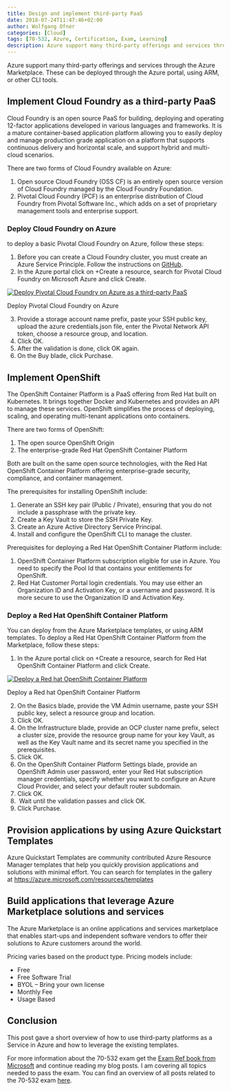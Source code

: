 ```yaml
---
title: Design and implement third-party PaaS
date: 2018-07-24T11:47:46+02:00
author: Wolfgang Ofner
categories: [Cloud]
tags: [70-532, Azure, Certification, Exam, Learning]
description: Azure support many third-party offerings and services through the Azure Marketplace. These can be deployed through the Azure portal, using ARM.
---
```

Azure support many third-party offerings and services through the Azure Marketplace. These can be deployed through the Azure portal, using ARM, or other CLI tools.

## Implement Cloud Foundry as a third-party PaaS

Cloud Foundry is an open source PaaS for building, deploying and operating 12-factor applications developed in various languages and frameworks. It is a mature container-based application platform allowing you to easily deploy and manage production grade application on a platform that supports continuous delivery and horizontal scale, and support hybrid and multi-cloud scenarios.

There are two forms of Cloud Foundry available on Azure:

  1. Open source Cloud Foundry (OSS CF) is an entirely open source version of Cloud Foundry managed by the Cloud Foundry Foundation.
  2. Pivotal Cloud Foundry (PCF) is an enterprise distribution of Cloud Foundry from Pivotal Software Inc., which adds on a set of proprietary management tools and enterprise support.

### Deploy Cloud Foundry on Azure

to deploy a basic Pivotal Cloud Foundry on Azure, follow these steps:

  1. Before you can create a Cloud Foundry cluster, you must create an Azure Service Principle. Follow the instructions on <a href="https://github.com/cloudfoundry-incubator/bosh-azure-cpi-release/blob/master/docs/get-started/create-service-principal.md" target="_blank" rel="noopener">GitHub</a>.
  2. In the Azure portal click on +Create a resource, search for Pivotal Cloud Foundry on Microsoft Azure and click Create.

<div class="col-12 col-sm-10 aligncenter">
  <a href="/assets/img/posts/2018/07/Deploy-Pivotal-Cloud-Foundry-on-Azure.jpg"><img loading="lazy" src="/assets/img/posts/2018/07/Deploy-Pivotal-Cloud-Foundry-on-Azure.jpg" alt="Deploy Pivotal Cloud Foundry on Azure as a third-party PaaS" /></a>
  
  <p>
    Deploy Pivotal Cloud Foundry on Azure
  </p>
</div>

<ol start="3">
  <li>
    Provide a storage account name prefix, paste your SSH public key, upload the azure credentials.json file, enter the Pivotal Network API token, choose a resource group, and location.
  </li>
  <li>
    Click OK.
  </li>
  <li>
    After the validation is done, click OK again.
  </li>
  <li>
    On the Buy blade, click Purchase.
  </li>
</ol>

## Implement OpenShift

The OpenShift Container Platform is a PaaS offering from Red Hat built on Kubernetes. It brings together Docker and Kubernetes and provides an API to manage these services. OpenShift simplifies the process of deploying, scaling, and operating multi-tenant applications onto containers.

There are two forms of OpenShift:

  1. The open source OpenShift Origin
  2. The enterprise-grade Red Hat OpenShift Container Platform

Both are built on the same open source technologies, with the Red Hat OpenShift Container Platform offering enterprise-grade security, compliance, and container management.

The prerequisites for installing OpenShift include:

  1. Generate an SSH key pair (Public / Private), ensuring that you do not include a passphrase with the private key.
  2. Create a Key Vault to store the SSH Private Key.
  3. Create an Azure Active Directory Service Principal.
  4. Install and configure the OpenShift CLI to manage the cluster.

Prerequisites for deploying a Red Hat OpenShift Container Platform include:

  1. OpenShift Container Platform subscription eligible for use in Azure. You need to specify the Pool Id that contains your entitlements for OpenShift.
  2. Red Hat Customer Portal login credentials. You may use either an Organization ID and Activation Key, or a username and password. It is more secure to use the Organization ID and Activation Key.

### Deploy a Red Hat OpenShift Container Platform

You can deploy from the Azure Marketplace templates, or using ARM templates. To deploy a Red Hat OpenShift Container Platform from the Marketplace, follow these steps:

  1. In the Azure portal click on +Create a resource, search for Red Hat OpenShift Container Platform and click Create.

<div class="col-12 col-sm-10 aligncenter">
  <a href="/assets/img/posts/2018/07/Deploy-a-Red-hat-OpenShift-Container-Platform.jpg"><img loading="lazy" src="/assets/img/posts/2018/07/Deploy-a-Red-hat-OpenShift-Container-Platform.jpg" alt="Deploy a Red hat OpenShift Container Platform" /></a>
  
  <p>
    Deploy a Red hat OpenShift Container Platform
  </p>
</div>

<ol start="2">
  <li>
    On the Basics blade, provide the VM Admin username, paste your SSH public key, select a resource group and location.
  </li>
  <li>
    Click OK.
  </li>
  <li>
    On the Infrastructure blade, provide an OCP cluster name prefix, select a cluster size, provide the resource group name for your key Vault, as well as the Key Vault name and its secret name you specified in the prerequisites.
  </li>
  <li>
    Click OK.
  </li>
  <li>
    On the OpenShift Container Platform Settings blade, provide an OpenShift Admin user password, enter your Red Hat subscription manager credentials, specify whether you want to configure an Azure Cloud Provider, and select your default router subdomain.
  </li>
  <li>
    Click OK.
  </li>
  <li>
     Wait until the validation passes and click OK.
  </li>
  <li>
    Click Purchase.
  </li>
</ol>

## Provision applications by using Azure Quickstart Templates

Azure Quickstart Templates are community contributed Azure Resource Manager templates that help you quickly provision applications and solutions with minimal effort. You can search for templates in the gallery at <a href="https://azure.microsoft.com/resources/templates" target="_blank" rel="noopener">https://azure.microsoft.com/resources/templates</a>

## Build applications that leverage Azure Marketplace solutions and services

The Azure Marketplace is an online applications and services marketplace that enables start-ups and independent software vendors to offer their solutions to Azure customers around the world.

Pricing varies based on the product type. Pricing models include:

  * Free
  * Free Software Trial
  * BYOL &#8211; Bring your own license
  * Monthly Fee
  * Usage Based

## Conclusion

This post gave a short overview of how to use third-party platforms as a Service in Azure and how to leverage the existing templates.

For more information about the 70-532 exam get the <a href="http://amzn.to/2EWNWMF" target="_blank" rel="noopener">Exam Ref book from Microsoft</a> and continue reading my blog posts. I am covering all topics needed to pass the exam. You can find an overview of all posts related to the 70-532 exam <a href="/prepared-for-the-70-532-exam/" target="_blank" rel="noopener">here</a>.
